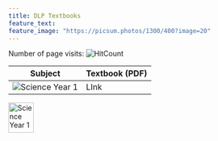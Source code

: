 ```yaml
---
title: DLP Textbooks
feature_text: 
feature_image: "https://picsum.photos/1300/400?image=20"
---
```


Number of page visits: ![HitCount](https://hits.dwyl.com/multilingual-malaysian/SRJKC_resources.svg?style=flat)

| Subject | Textbook (PDF) |
| --- | --- |
|![Science Year 1](/SRJKC_resources/assets/images/science1.png) | LInk|

<img src="/SRJKC_resources/assets/images/science1.png" alt="Science Year 1" width="50" height="60">

